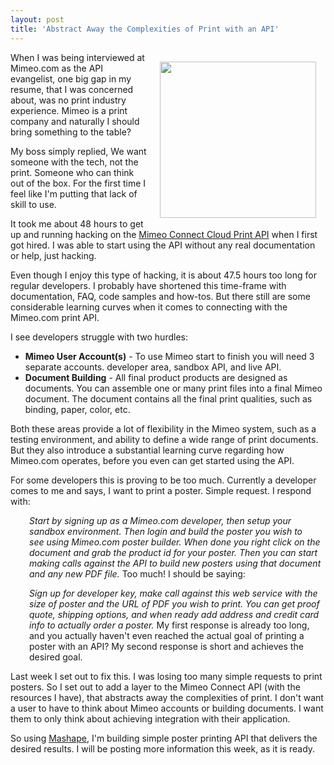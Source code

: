 ```yaml
---
layout: post
title: 'Abstract Away the Complexities of Print with an API'
---
```

<a href="http://www.mimeo.com/"><img style="padding: 15px;" src="http://kinlane-productions.s3.amazonaws.com/mimeo-logo.jpg" alt="" width="250" align="right" /></a>When I was being interviewed at Mimeo.com as the API evangelist, one big gap in my resume, that I was concerned about, was no print industry experience. Mimeo is a print company and naturally I should bring something to the table?<p></p>
My boss simply replied, We want someone with the tech, not the print. Someone who can think out of the box. For the first time I feel like I'm putting that lack of skill to use.<p></p>
It took me about 48 hours to get up and running hacking on the <a href="http://developer.mimeo.com/">Mimeo Connect Cloud Print API</a> when I first got hired. I was able to start using the API without any real documentation or help, just hacking.<p></p>
Even though I enjoy this type of hacking, it is about 47.5 hours too long for regular developers. I probably have shortened this time-frame with documentation, FAQ, code samples and how-tos. But there still are some considerable learning curves when it comes to connecting with the Mimeo.com print API.<p></p>
I see developers struggle with two hurdles:
<ul class="mainlist">
	<li><strong>Mimeo User Account(s)</strong> - To use Mimeo start to finish you will need 3 separate accounts. developer area, sandbox API, and live API.</li>
	<li><strong>Document Building</strong> - All final product products are designed as documents. You can assemble one or many print files into a final Mimeo document. The document contains all the final print qualities, such as binding, paper, color, etc.</li>
</ul>
Both these areas provide a lot of flexibility in the Mimeo system, such as a testing environment, and ability to define a wide range of print documents. But they also introduce a substantial learning curve regarding how Mimeo.com operates, before you even can get started using the API.<p></p>
For some developers this is proving to be too much. Currently a developer comes to me and says, I want to print a poster. Simple request. I respond with:<p></p>
<img style="padding: 15px;" src="http://kinlane-productions.s3.amazonaws.com/mimeo/posters-sample.png" alt="" align="right" />
<p style="padding-left: 30px;"><em>Start by signing up as a Mimeo.com developer, then setup your sandbox environment. Then login and build the poster you wish to see using Mimeo.com poster builder. When done you right click on the document and grab the product id for your poster. Then you can start making calls against the API to build new posters using that document and any new PDF file.</em>
Too much! I should be saying:
<p style="padding-left: 30px;"><em>Sign up for developer key, make call against this web service with the size of poster and the URL of PDF you wish to print. You can get proof quote, shipping options, and when ready add address and credit card info to actually order a poster.</em>
My first response is already too long, and you actually haven't even reached the actual goal of printing a poster with an API? My second response is short and achieves the desired goal.<p></p>
Last week I set out to fix this. I was losing too many simple requests to print posters. So I set out to add a layer to the Mimeo Connect API (with the resources I have), that abstracts away the complexities of print. I don't want a user to have to think about Mimeo accounts or building documents. I want them to only think about achieving integration with their application.<p></p>
So using <a title="Mashape" href="http://www.mashape.com">Mashape</a>, I'm building simple poster printing API that delivers the desired results. I will be posting more information this week, as it is ready.